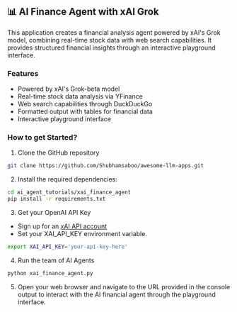 ## 📊 AI Finance Agent with xAI Grok
This application creates a financial analysis agent powered by xAI's Grok model, combining real-time stock data with web search capabilities. It provides structured financial insights through an interactive playground interface.

### Features

- Powered by xAI's Grok-beta model
- Real-time stock data analysis via YFinance
- Web search capabilities through DuckDuckGo
- Formatted output with tables for financial data
- Interactive playground interface

### How to get Started?

1. Clone the GitHub repository
```bash
git clone https://github.com/Shubhamsaboo/awesome-llm-apps.git
```

2. Install the required dependencies:

```bash
cd ai_agent_tutorials/xai_finance_agent
pip install -r requirements.txt
```

3. Get your OpenAI API Key

- Sign up for an [xAI API account](https://console.x.ai/)
- Set your XAI_API_KEY environment variable.
```bash
export XAI_API_KEY='your-api-key-here'
```

4. Run the team of AI Agents
```bash
python xai_finance_agent.py
```

5. Open your web browser and navigate to the URL provided in the console output to interact with the AI financial agent through the playground interface.
